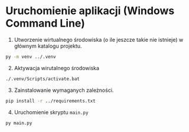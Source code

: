 # Uruchomienie aplikacji (Windows Command Line)

1. Utworzenie wirtualnego środowiska (o ile jeszcze takie nie istnieje) w głównym katalogu projektu.

```bash
py -m venv ../.venv
```

2. Aktywacja wirutalnego środowiska

```bash
./.venv/Scripts/activate.bat
```

3. Zainstalowanie wymaganych zależności.

```bash
pip install -r ../requirements.txt
```

4. Uruchomienie skryptu `main.py`

```bash
py main.py
```
